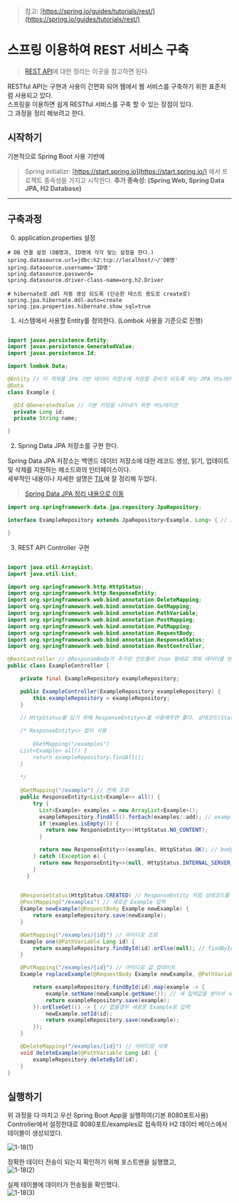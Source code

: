 >참고: [https://spring.io/guides/tutorials/rest/](https://spring.io/guides/tutorials/rest/) 

# 스프링 이용하여 REST 서비스 구축

>[REST API](../etc/restApi.md)에 대한 정리는 이곳을 참고하면 된다. 

RESTful API는 구현과 사용이 간편화 되어 웹에서 웹 서비스를 구축하기 위한 표준처럼 사용되고 있다. <br>
스프링을 이용하면 쉽게 RESTful 서비스를 구축 할 수 있는 장점이 있다. <br>
그 과정을 정리 해보려고 한다.

## 시작하기

기본적으로 Spring Boot 사용 기반에 
>Spring initializr: [https://start.spring.io](https://start.spring.io/)
에서 프로젝트 종속성을 가지고 시작한다. **추가 종속성: (Spring Web, Spring Data JPA, H2 Database)**

-----

## 구축과정

0. application.properties 설정
```
# DB 연결 설정 (DB명과, ID명에 각각 맞는 설정을 한다.)
spring.datasource.url=jdbc:h2:tcp://localhost/~/'DB명'
spring.datasource.username='ID명'
spring.datasource.password=
spring.datasource.driver-class-name=org.h2.Driver

# hibernate로 ddl 자동 생성 되도록 (단순한 테스트 용도로 create로) 
spring.jpa.hibernate.ddl-auto=create 
spring.jpa.properties.hibernate.show_sql=true

```

1. 시스템에서 사용할 Entity를 정의한다. (Lombok 사용을 기준으로 진행)

```java

import javax.persistence.Entity;
import javax.persistence.GeneratedValue;
import javax.persistence.Id;

import lombok.Data;

@Entity // 이 객체를 JPA 기반 데이터 저장소에 저장할 준비가 되도록 하는 JPA 어노테이션
@Data
class Example {

  @Id @GeneratedValue // 기본 키임을 나타내기 위한 어노테이션
  private Long id;
  private String name;

}

```

2. Spring Data JPA 저장소를 구현 한다. 

Spring Data JPA 저장소는 백엔드 데이터 저장소에 대한 레코드 생성, 읽기, 업데이트 및 삭제를 지원하는 메소드와의 인터페이스이다. <br>
세부적인 내용이나 자세한 설명은 [TIL](https://github.com/hyungoo7703/TIL)에 잘 정리해 두었다.
>[Spring Data JPA 정리 내용으로 이동](../spring/springData/springDataJPA.md) 

```java
import org.springframework.data.jpa.repository.JpaRepository;

interface ExampleRepository extends JpaRepository<Example, Long> { // JpaRepository 상속 <도메인 유형, ID 유형>

}

```

3. REST API Controller 구현

```java

import java.util.ArrayList;
import java.util.List;

import org.springframework.http.HttpStatus;
import org.springframework.http.ResponseEntity;
import org.springframework.web.bind.annotation.DeleteMapping;
import org.springframework.web.bind.annotation.GetMapping;
import org.springframework.web.bind.annotation.PathVariable;
import org.springframework.web.bind.annotation.PostMapping;
import org.springframework.web.bind.annotation.PutMapping;
import org.springframework.web.bind.annotation.RequestBody;
import org.springframework.web.bind.annotation.ResponseStatus;
import org.springframework.web.bind.annotation.RestController;

@RestController // @ResponseBody가 추가된 컨트롤러 Json 형태로 객체 데이터를 반환하기 위해 사용
public class ExampleController {

	private final ExampleRepository exampleRepository;

	public ExampleController(ExampleRepository exampleRepository) {
		this.exampleRepository = exampleRepository;
	}

	// HttpStatus를 담기 위해 ResponseEntity<>를 사용해주면 좋다. 상태코드(Status), HttpHeader, HttpBody를 인자로 담을 수 있다.
	
	/* ResponseEntity<> 없이 사용
	 
        @GetMapping("/examples") 
	List<Example> all() { 
	  	return exampleRepository.findAll(); 
	}
	  
	*/
	
	@GetMapping("/example") // 전체 조회
	public ResponseEntity<List<Example>> all() {
	    try {
	      List<Example> examples = new ArrayList<Example>();
	      exampleRepository.findAll().forEach(examples::add); // examples에 담아 List 생성 -> 검색에 따른 로직 분리에 용이
	      if (examples.isEmpty()) {
	        return new ResponseEntity<>(HttpStatus.NO_CONTENT); 
	      }

	      return new ResponseEntity<>(examples, HttpStatus.OK); // body에 examples를 담고 상태코드 200 전송
	    } catch (Exception e) {
	      return new ResponseEntity<>(null, HttpStatus.INTERNAL_SERVER_ERROR);
	    }
	  }
	

	@ResponseStatus(HttpStatus.CREATED) // ResponseEntity 처럼 상태코드를 전송할 수 없어 제공되는 ResponseStatus 어노테이션을 Http 상태코드를 입력
	@PostMapping("/examples") // 새로운 Example 입력
	Example newExample(@RequestBody Example newExample) {
		return exampleRepository.save(newExample);
	}

	@GetMapping("/examples/{id}") // 아이디로 조회
	Example one(@PathVariable Long id) { 
		return exampleRepository.findById(id).orElse(null); // findById가 Optional값을 반환하기 때문에 없을경우 null 반환
	}

	@PutMapping("/examples/{id}") // 아이디로 값 업데이트
	Example replaceExample(@RequestBody Example newExample, @PathVariable Long id) {

		return exampleRepository.findById(id).map(example -> {
			example.setName(newExample.getName()); // 새 입력값을 받아서 새로 set
			return exampleRepository.save(example);
		}).orElseGet(() -> { // 없을경우 새로운 Example로 입력
			newExample.setId(id);
			return exampleRepository.save(newExample);
		});
	}

	@DeleteMapping("/examples/{id}") // 아이디로 삭제
	void deleteExample(@PathVariable Long id) {
		exampleRepository.deleteById(id);
	}
}

```

## 실행하기

위 과정을 다 마치고 우선 Spring Boot App을 실행하여(기본 8080포트사용) <br>
Controller에서 설정한대로 8080포트/examples로 접속하자 H2 데이터 베이스에서 테이블이 생성되었다.

![1-18(1)](https://user-images.githubusercontent.com/93297109/149893006-70acd281-83a6-4664-b726-0d47902c3d58.png)

정확한 데이터 전송이 되는지 확인하기 위해 포스트맨을 실행했고, <br>
![1-18(2)](https://user-images.githubusercontent.com/93297109/149893366-b307d301-e38e-4706-b336-ecb7eb26f87f.png)

실제 테이블에 데이터가 전송됨을 확인했다. <br>
![1-18(3)](https://user-images.githubusercontent.com/93297109/149893517-0837b31c-f4cb-4654-b2ed-320ba5c12636.png)
